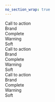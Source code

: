 ```yaml
---
no_section_wrap: true
---
```

<div class="fifth">
  <div class="col">
    <a class="button">Call to action</a>
  </div>
  <div class="col">
    <a class="button brand">Brand</a>
  </div>
  <div class="col">
    <a class="button cta">Complete</a>
  </div>
  <div class="col">
    <a class="button warning">Warning</a>
  </div>
  <div class="col">
    <a class="button soft">Soft</a>
  </div>
</div>

<div class="fifth">
  <div class="col">
    <a class="button-small">Call to action</a>
  </div>
  <div class="col">
    <a class="button-small brand">Brand</a>
  </div>
  <div class="col">
    <a class="button-small cta">Complete</a>
  </div>
  <div class="col">
    <a class="button-small warning">Warning</a>
  </div>
  <div class="col">
    <a class="button-small soft">Soft</a>
  </div>
</div>

<div class="fifth">
  <div class="col">
    <a class="button-small with-arrow">Call to action</a>
  </div>
  <div class="col">
    <a class="button-small with-arrow brand">Brand</a>
  </div>
  <div class="col">
    <a class="button-small with-arrow cta">Complete</a>
  </div>
  <div class="col">
    <a class="button-small with-arrow warning">Warning</a>
  </div>
  <div class="col">
    <a class="button-small with-arrow soft">Soft</a>
  </div>
</div>